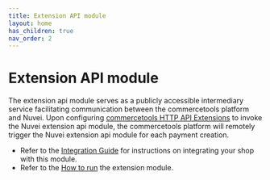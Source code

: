 ```yaml
---
title: Extension API module
layout: home
has_children: true
nav_order: 2
---
```


# Extension API module

The extension api module serves as a publicly accessible intermediary service facilitating communication between the commercetools platform and Nuvei. Upon configuring [commercetools HTTP API Extensions](#https://docs.commercetools.com/api/projects/api-extensions) to invoke the
Nuvei extension api module, the commercetools platform will remotely trigger the Nuvei extension api module for each payment creation.

- Refer to the [Integration Guide](./extension-api/docs/IntegrationGuide.md) for instructions on integrating your shop with this module.
- Refer to the [How to run](./extension-api/docs/HowToRun.md) the extension module.
